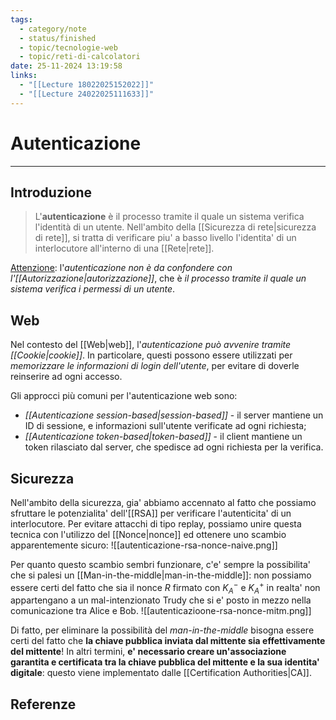 ```yaml
---
tags:
  - category/note
  - status/finished
  - topic/tecnologie-web
  - topic/reti-di-calcolatori
date: 25-11-2024 13:19:58
links:
  - "[[Lecture 18022025152022]]"
  - "[[Lecture 24022025111633]]"
---
```

# Autenticazione
---
## Introduzione
> L'**autenticazione** è il processo tramite il quale un sistema verifica l'identità di un utente. Nell'ambito della [[Sicurezza di rete|sicurezza di rete]], si tratta di verificare piu' a basso livello l'identita' di un interlocutore all'interno di una [[Rete|rete]].

<u>Attenzione</u>: l'_autenticazione non è da confondere con l'[[Autorizzazione|autorizzazione]]_, che è _il processo tramite il quale un sistema verifica i permessi di un utente_.

## Web
Nel contesto del [[Web|web]], l'_autenticazione può avvenire tramite [[Cookie|cookie]]_. In particolare, questi possono essere utilizzati per _memorizzare le informazioni di login dell'utente_, per evitare di doverle reinserire ad ogni accesso.

Gli approcci più comuni per l'autenticazione web sono:
- _[[Autenticazione session-based|session-based]]_ - il server mantiene un ID di sessione, e informazioni sull'utente verificate ad ogni richiesta;
- _[[Autenticazione token-based|token-based]]_ - il client mantiene un token rilasciato dal server, che spedisce ad ogni richiesta per la verifica.

## Sicurezza
Nell'ambito della sicurezza, gia' abbiamo accennato al fatto che possiamo sfruttare le potenzialita' dell'[[RSA]] per verificare l'autenticita' di un interlocutore. Per evitare attacchi di tipo replay, possiamo unire questa tecnica con l'utilizzo del [[Nonce|nonce]] ed ottenere uno scambio apparentemente sicuro:
![[autenticazione-rsa-nonce-naive.png]]

Per quanto questo scambio sembri funzionare, c'e' sempre la possibilita' che si palesi un [[Man-in-the-middle|man-in-the-middle]]: non possiamo essere certi del fatto che sia il nonce $R$ firmato con $K_{A}^{-}$ e $K_{A}^{+}$ in realta' non appartengano a un mal-intenzionato Trudy che si e' posto in mezzo nella comunicazione tra Alice e Bob.
![[autenticazioone-rsa-nonce-mitm.png]]

Di fatto, per eliminare la possibilità del _man-in-the-middle_ bisogna essere certi del fatto che **la chiave pubblica inviata dal mittente sia effettivamente del mittente**! In altri termini, **e' necessario creare un'associazione garantita e certificata tra la chiave pubblica del mittente e la sua identita' digitale**: questo viene implementato dalle [[Certification Authorities|CA]].

## Referenze
